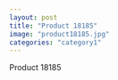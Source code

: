 ```yaml
---
layout: post
title: "Product 18185"
image: "product18185.jpg"
categories: "category1"
---
```

Product 18185
